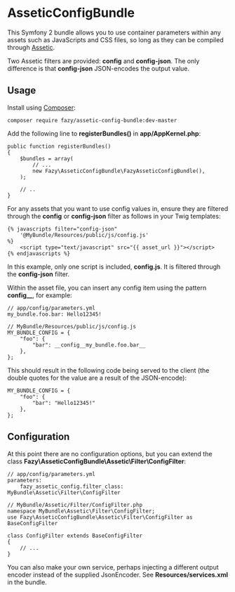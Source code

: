 AsseticConfigBundle
===================

This Symfony 2 bundle allows you to use container parameters within any assets such as JavaScripts and CSS files,
so long as they can be compiled through [Assetic](http://symfony.com/doc/current/cookbook/assetic/asset_management.html).

Two Assetic filters are provided: **config** and **config-json**. The only difference is that **config-json**
JSON-encodes the output value.

Usage
-----

Install using [Composer](https://getcomposer.org/):

    composer require fazy/assetic-config-bundle:dev-master

Add the following line to **registerBundles()** in **app/AppKernel.php**:

    public function registerBundles()
    {
        $bundles = array(
            // ...
            new Fazy\AsseticConfigBundle\FazyAsseticConfigBundle(),
        );

        // ..
    }

For any assets that you want to use config values in, ensure they are filtered through the **config** or **config-json**
filter as follows in your Twig templates:

    {% javascripts filter="config-json"
        '@MyBundle/Resources/public/js/config.js'
    %}
        <script type="text/javascript" src="{{ asset_url }}"></script>
    {% endjavascripts %}

In this example, only one script is included, **config.js**. It is filtered through the **config-json** filter.

Within the asset file, you can insert any config item using the pattern **__config__<config>__**, for example:

    // app/config/parameters.yml
    my_bundle.foo.bar: Hello12345!

    // MyBundle/Resources/public/js/config.js
    MY_BUNDLE_CONFIG = {
        "foo": {
            "bar": __config__my_bundle.foo.bar__
        },
    };

This should result in the following code being served to the client (the double quotes for the value are a result of
the JSON-encode):

    MY_BUNDLE_CONFIG = {
        "foo": {
            "bar": "Hello12345!"
        },
    };

Configuration
-------------

At this point there are no configuration options, but you can extend the class
**Fazy\AsseticConfigBundle\Assetic\Filter\ConfigFilter**:

    // app/config/parameters.yml
    parameters:
        fazy_assetic_config.filter_class: MyBundle\Assetic\Filter\ConfigFilter

    // MyBundle/Assetic/Filter/ConfigFilter.php
    namespace MyBundle\Assetic\Filter\ConfigFilter;
    use Fazy\AsseticConfigBundle\Assetic\Filter\ConfigFilter as BaseConfigFilter

    class ConfigFilter extends BaseConfigFilter
    {
        // ...
    }

You can also make your own service, perhaps injecting a different output encoder instead of the supplied JsonEncoder.
See **Resources/services.xml** in the bundle.
